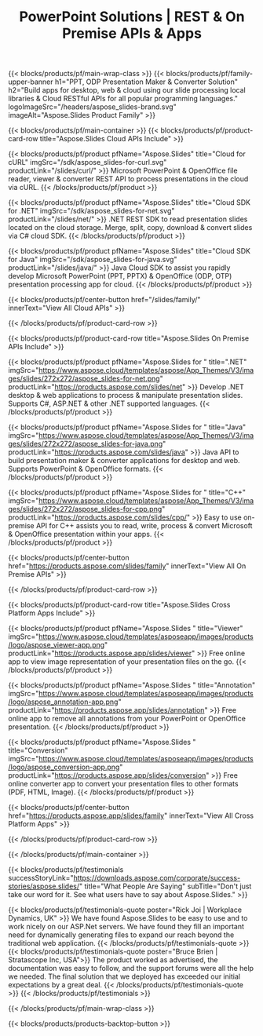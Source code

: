 ﻿---
title: PowerPoint Solutions | REST & On Premise APIs & Apps 
description: Build apps for desktop, web & cloud using our slide processing local libraries & Cloud RESTful APIs for all popular programming languages 
weight: 130
url: /
---

{{< blocks/products/pf/main-wrap-class >}}
{{< blocks/products/pf/family-upper-banner h1="PPT, ODP Presentation Maker & Converter Solution" h2="Build apps for desktop, web & cloud using our slide processing local libraries & Cloud RESTful APIs for all popular programming languages." logoImageSrc="/headers/aspose_slides-brand.svg" imageAlt="Aspose.Slides Product Family" >}}

{{< blocks/products/pf/main-container >}}
{{< blocks/products/pf/product-card-row title="Aspose.Slides Cloud APIs Include" >}}

{{< blocks/products/pf/product pfName="Aspose.Slides" title="Cloud for cURL" imgSrc="/sdk/aspose_slides-for-curl.svg" productLink="/slides/curl/" >}}
Microsoft PowerPoint & OpenOffice file reader, viewer & converter REST API to process presentations in the cloud via cURL.
{{< /blocks/products/pf/product >}}

{{< blocks/products/pf/product pfName="Aspose.Slides" title="Cloud SDK for .NET" imgSrc="/sdk/aspose_slides-for-net.svg" productLink="/slides/net/"  >}}
.NET REST SDK to read presentation slides located on the cloud storage. Merge, split, copy, download & convert slides via C# cloud SDK.
{{< /blocks/products/pf/product >}}

{{< blocks/products/pf/product pfName="Aspose.Slides" title="Cloud SDK for Java" imgSrc="/sdk/aspose_slides-for-java.svg" productLink="/slides/java/"  >}}
Java Cloud SDK to assist you rapidly develop Microsoft PowerPoint (PPT, PPTX) & OpenOffice (ODP, OTP) presentation processing app for cloud.
{{< /blocks/products/pf/product >}}

{{< blocks/products/pf/center-button href="/slides/family/" innerText="View All Cloud APIs" >}}

{{< /blocks/products/pf/product-card-row >}}

{{< blocks/products/pf/product-card-row title="Aspose.Slides On Premise APIs Include" >}}

{{< blocks/products/pf/product pfName="Aspose.Slides for " title=".NET" imgSrc="https://www.aspose.cloud/templates/aspose/App_Themes/V3/images/slides/272x272/aspose_slides-for-net.png" productLink="https://products.aspose.com/slides/net" >}}
Develop .NET desktop & web applications to process & manipulate presentation slides. Supports C#, ASP.NET & other .NET supported languages.
{{< /blocks/products/pf/product >}}

{{< blocks/products/pf/product pfName="Aspose.Slides for " title="Java" imgSrc="https://www.aspose.cloud/templates/aspose/App_Themes/V3/images/slides/272x272/aspose_slides-for-java.png" productLink="https://products.aspose.com/slides/java" >}}
Java API to build presentation maker & converter applications for desktop and web. Supports PowerPoint & OpenOffice formats.
{{< /blocks/products/pf/product >}}

{{< blocks/products/pf/product pfName="Aspose.Slides for " title="C++" imgSrc="https://www.aspose.cloud/templates/aspose/App_Themes/V3/images/slides/272x272/aspose_slides-for-cpp.png" productLink="https://products.aspose.com/slides/cpp/" >}}
Easy to use on-premise API for C++ assists you to read, write, process & convert Microsoft & OpenOffice presentation within your apps.
{{< /blocks/products/pf/product >}}

{{< blocks/products/pf/center-button href="https://products.aspose.com/slides/family" innerText="View All On Premise APIs" >}}

{{< /blocks/products/pf/product-card-row >}}

{{< blocks/products/pf/product-card-row title="Aspose.Slides Cross Platform Apps Include" >}}

{{< blocks/products/pf/product pfName="Aspose.Slides " title="Viewer" imgSrc="https://www.aspose.cloud/templates/asposeapp/images/products/logo/aspose_viewer-app.png" productLink="https://products.aspose.app/slides/viewer" >}}
Free online app to view image representation of your presentation files on the go.
{{< /blocks/products/pf/product >}}

{{< blocks/products/pf/product pfName="Aspose.Slides " title="Annotation" imgSrc="https://www.aspose.cloud/templates/asposeapp/images/products/logo/aspose_annotation-app.png" productLink="https://products.aspose.app/slides/annotation" >}}
Free online app to remove all annotations from your PowerPoint or OpenOffice presentation.
{{< /blocks/products/pf/product >}}

{{< blocks/products/pf/product pfName="Aspose.Slides " title="Conversion" imgSrc="https://www.aspose.cloud/templates/asposeapp/images/products/logo/aspose_conversion-app.png" productLink="https://products.aspose.app/slides/conversion" >}}
Free online converter app to convert your presentation files to other formats (PDF, HTML, Image).
{{< /blocks/products/pf/product >}}

{{< blocks/products/pf/center-button href="https://products.aspose.app/slides/family" innerText="View All Cross Platform Apps" >}}

{{< /blocks/products/pf/product-card-row >}}


{{< /blocks/products/pf/main-container >}}

{{< blocks/products/pf/testimonials successStoryLink="https://downloads.aspose.com/corporate/success-stories/aspose.slides/" title="What People Are Saying" subTitle="Don't just take our word for it. See what users have to say about Aspose.Slides." >}}

{{< blocks/products/pf/testimonials-quote poster="Rick Joi | Workplace Dynamics, UK" >}}
We have found Aspose.Slides to be easy to use and to work nicely on our ASP.Net servers. We have found they fill an important need for dynamically generating files to expand our reach beyond the traditional web application.
{{< /blocks/products/pf/testimonials-quote >}}
{{< blocks/products/pf/testimonials-quote poster="Bruce Brien | Stratascope Inc, USA">}}
The product worked as advertised, the documentation was easy to follow, and the support forums were all the help we needed. The final solution that we deployed has exceeded our initial expectations by a great deal.
{{< /blocks/products/pf/testimonials-quote >}}
{{< /blocks/products/pf/testimonials >}}

{{< /blocks/products/pf/main-wrap-class >}}

{{< blocks/products/products-backtop-button >}}